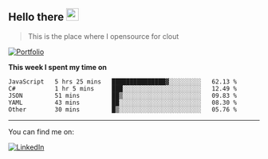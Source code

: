 <h2>Hello there <img src="https://camo.githubusercontent.com/2019d90b5d6b109833b6e130852e36fce013bb14/68747470733a2f2f63756c746f667468657061727479706172726f742e636f6d2f706172726f74732f68642f6c6170746f705f706172726f742e676966" width="25px"></h2>

>This is the place where I opensource for clout

[![Portfolio](https://img.shields.io/badge/web-portfolio-black)](https://izqalan.github.io/?utm_source=github&utm_medium=social&utm_campaign=portfolio)

**This week I spent my time on**
<!--START_SECTION:waka-->
```text
JavaScript   5 hrs 25 mins   ███████████████▓░░░░░░░░░   62.13 % 
C#           1 hr 5 mins     ███░░░░░░░░░░░░░░░░░░░░░░   12.49 % 
JSON         51 mins         ██▒░░░░░░░░░░░░░░░░░░░░░░   09.83 % 
YAML         43 mins         ██░░░░░░░░░░░░░░░░░░░░░░░   08.30 % 
Other        30 mins         █▒░░░░░░░░░░░░░░░░░░░░░░░   05.76 % 
```
<!--END_SECTION:waka-->
___

You can find me on:

[![LinkedIn](https://img.omvr.io/linkedin.svg)](https://www.linkedin.com/in/izqalan/)
